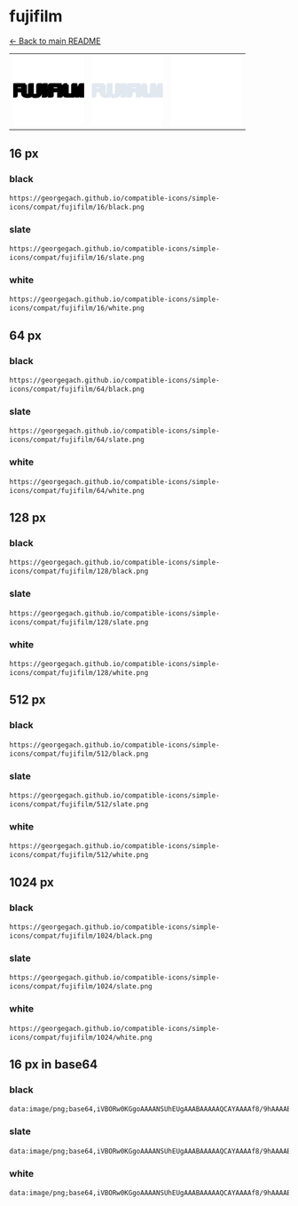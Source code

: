 # fujifilm

[← Back to main README](../../README.md)

<table><tr>
  <td><img src="./128/black.png" width="128" alt="fujifilm black icon" /></td>
  <td><img src="./128/slate.png" width="128" alt="fujifilm slate icon" /></td>
  <td><img src="./128/white.png" width="128" alt="fujifilm white icon" /></td>
</tr></table>

## 16 px

### black
```
https://georgegach.github.io/compatible-icons/simple-icons/compat/fujifilm/16/black.png
```

### slate
```
https://georgegach.github.io/compatible-icons/simple-icons/compat/fujifilm/16/slate.png
```

### white
```
https://georgegach.github.io/compatible-icons/simple-icons/compat/fujifilm/16/white.png
```

## 64 px

### black
```
https://georgegach.github.io/compatible-icons/simple-icons/compat/fujifilm/64/black.png
```

### slate
```
https://georgegach.github.io/compatible-icons/simple-icons/compat/fujifilm/64/slate.png
```

### white
```
https://georgegach.github.io/compatible-icons/simple-icons/compat/fujifilm/64/white.png
```

## 128 px

### black
```
https://georgegach.github.io/compatible-icons/simple-icons/compat/fujifilm/128/black.png
```

### slate
```
https://georgegach.github.io/compatible-icons/simple-icons/compat/fujifilm/128/slate.png
```

### white
```
https://georgegach.github.io/compatible-icons/simple-icons/compat/fujifilm/128/white.png
```

## 512 px

### black
```
https://georgegach.github.io/compatible-icons/simple-icons/compat/fujifilm/512/black.png
```

### slate
```
https://georgegach.github.io/compatible-icons/simple-icons/compat/fujifilm/512/slate.png
```

### white
```
https://georgegach.github.io/compatible-icons/simple-icons/compat/fujifilm/512/white.png
```

## 1024 px

### black
```
https://georgegach.github.io/compatible-icons/simple-icons/compat/fujifilm/1024/black.png
```

### slate
```
https://georgegach.github.io/compatible-icons/simple-icons/compat/fujifilm/1024/slate.png
```

### white
```
https://georgegach.github.io/compatible-icons/simple-icons/compat/fujifilm/1024/white.png
```

## 16 px in base64

### black
```
data:image/png;base64,iVBORw0KGgoAAAANSUhEUgAAABAAAAAQCAYAAAAf8/9hAAAABmJLR0QA/wD/AP+gvaeTAAAAlElEQVQ4je3QPQ5BARAE4M9P5EVoKDQaB3ALjcqF1E6gpNG6gE4iEpULSPxUCgoVFe9p1gVEonmTbGZnZzeZLDn+jwKWeOKGDWpI0EYZTVRwxwELDHBEH17YI8MOK5xDP8O/hE4xwSP6rBhJ5sH1qCQWPv4sOEU35gURcYxhHHVwxQlrNNDCKHiLHqYoofrF23L8HG/lryB3hP6wugAAAABJRU5ErkJggg==
```

### slate
```
data:image/png;base64,iVBORw0KGgoAAAANSUhEUgAAABAAAAAQCAYAAAAf8/9hAAAABmJLR0QA/wD/AP+gvaeTAAAAy0lEQVQ4je3QoU6CARiF4fd8/Lp/IgGcQzYIOqsbV0CykOheC9krsFqs3oCN4kbyFpQxAs45mZuN/zsEiGYtPPFNZwf2/p/my9UEWFt8yZ6iOMYuLXeFCuDE5hD8ExGvVNVTihERb0oPC2CAmMlcgPrOXEpxKdMBKoRkfSJOnbZqUVdyQ1KCFAic+bhb1AipgVwCCcQ25wOARDq5AgUggELWXe+sOV68f5cmz536IDzDPCO1ZNqs45aDbMu8QFxX8n2Ymuyjv31873cbueROctX4rLEAAAAASUVORK5CYII=
```

### white
```
data:image/png;base64,iVBORw0KGgoAAAANSUhEUgAAABAAAAAQCAYAAAAf8/9hAAAABmJLR0QA/wD/AP+gvaeTAAAAoUlEQVQ4je3QMU5CARCE4Q81hhBttLCh8QDcgoaKC1lzAkttbL0AnYkhseICJKAVBRZWUj3fULieABIb/mQzO7vZZLIc+X86SV7Q4AtvuEAXfZzhGuf4xgpTjPGOkSQ/SZb5ZZHkNcm6fFP7Tfk2yUOSbfU5qSTPpZdVXbT42z+VthjUvKMi3uOujm7xiQ/McIUbTErnGOIRp+gd5JFH9mQHxOhTRF3cY9cAAAAASUVORK5CYII=
```


